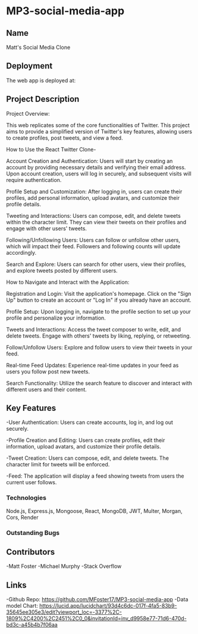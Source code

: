 # MP3-social-media-app
## Name
Matt's Social Media Clone

## Deployment

The web app is deployed at: 

## Project Description
Project Overview:

This web replicates some of the core functionalities of Twitter. This project aims to provide a simplified version of Twitter's key features, allowing users to create profiles, post tweets, and view a feed.

How to Use the React Twitter Clone-

Account Creation and Authentication:  Users will start by creating an account by providing necessary details and verifying their email address. Upon account creation, users will log in securely, and subsequent visits will require authentication.

Profile Setup and Customization:  After logging in, users can create their profiles, add personal information, upload avatars, and customize their profile details.

Tweeting and Interactions:  Users can compose, edit, and delete tweets within the character limit. They can view their tweets on their profiles and engage with other users' tweets.

Following/Unfollowing Users:  Users can follow or unfollow other users, which will impact their feed. Followers and following counts will update accordingly.

Search and Explore:  Users can search for other users, view their profiles, and explore tweets posted by different users.

How to Navigate and Interact with the Application:

Registration and Login:  Visit the application's homepage. Click on the "Sign Up" button to create an account or "Log In" if you already have an account.

Profile Setup:  Upon logging in, navigate to the profile section to set up your profile and personalize your information.

Tweets and Interactions:  Access the tweet composer to write, edit, and delete tweets. Engage with others' tweets by liking, replying, or retweeting.

Follow/Unfollow Users:  Explore and follow users to view their tweets in your feed.

Real-time Feed Updates:  Experience real-time updates in your feed as users you follow post new tweets.

Search Functionality:  Utilize the search feature to discover and interact with different users and their content.

## Key Features
-User Authentication: Users can create accounts, log in, and log out securely. 

-Profile Creation and Editing: Users can create profiles, edit their information, upload avatars, and customize their profile details.

-Tweet Creation: Users can compose, edit, and delete tweets. The character limit for tweets will be enforced.

-Feed: The application will display a feed showing tweets from users the current user follows.

### Technologies
Node.js, Express.js, Mongoose, React, MongoDB, JWT, Multer, Morgan, Cors, Render


### Outstanding Bugs


## Contributors
-Matt Foster
-Michael Murphy
-Stack Overflow

## Links
-Github Repo: https://github.com/MFoster17/MP3-social-media-app
-Data model Chart: https://lucid.app/lucidchart/93d4c6dc-017f-4fa5-83b9-35645ee305e3/edit?viewport_loc=-3377%2C-1809%2C4200%2C2451%2C0_0&invitationId=inv_d9958e77-71d6-470d-bd3c-a45b4b7f06aa